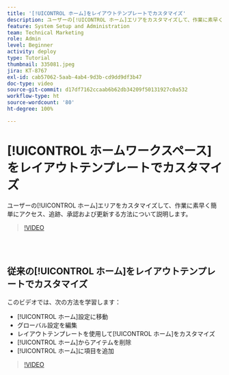 ```yaml
---
title: '[!UICONTROL ホーム]をレイアウトテンプレートでカスタマイズ'
description: ユーザーの[!UICONTROL ホーム]エリアをカスタマイズして、作業に素早く簡単にアクセス、追跡、承認および更新する方法について説明します。
feature: System Setup and Administration
team: Technical Marketing
role: Admin
level: Beginner
activity: deploy
type: Tutorial
thumbnail: 335081.jpeg
jira: KT-8767
exl-id: cab57062-5aab-4ab4-9d3b-cd9dd9df3b47
doc-type: video
source-git-commit: d17df7162ccaab6b62db34209f50131927c0a532
workflow-type: ht
source-wordcount: '80'
ht-degree: 100%

---
```


# [!UICONTROL ホームワークスペース]をレイアウトテンプレートでカスタマイズ

ユーザーの[!UICONTROL ホーム]エリアをカスタマイズして、作業に素早く簡単にアクセス、追跡、承認および更新する方法について説明します。

>[!VIDEO](https://video.tv.adobe.com/v/3432779/?quality=12&learn=on&enablevpops&captions=jpn)

<br>
</br>

## 従来の[!UICONTROL ホーム]をレイアウトテンプレートでカスタマイズ

このビデオでは、次の方法を学習します：

* [!UICONTROL ホーム]設定に移動
* グローバル設定を編集
* レイアウトテンプレートを使用して[!UICONTROL ホーム]をカスタマイズ
* [!UICONTROL ホーム]からアイテムを削除
* [!UICONTROL ホーム]に項目を追加

>[!VIDEO](https://video.tv.adobe.com/v/3432313/?quality=12&learn=on&enablevpops&captions=jpn)
